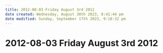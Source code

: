 ```yaml
---
title: 2012-08-03 Friday August 3rd 2012
date created: Wednesday, August 30th 2023, 8:41:44 pm
date modified: Sunday, September 17th 2023, 9:18:32 pm
---
```


# 2012-08-03 Friday August 3rd 2012

